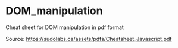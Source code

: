 # DOM_manipulation
Cheat sheet for DOM manipulation in pdf format


Source: https://sudolabs.ca/assets/pdfs/Cheatsheet_Javascript.pdf
